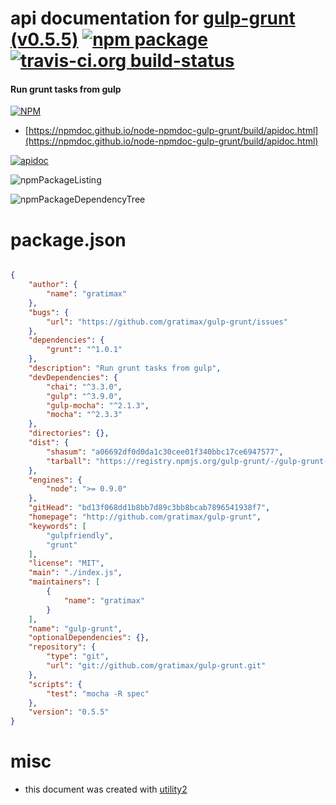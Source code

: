 # api documentation for  [gulp-grunt (v0.5.5)](http://github.com/gratimax/gulp-grunt)  [![npm package](https://img.shields.io/npm/v/npmdoc-gulp-grunt.svg?style=flat-square)](https://www.npmjs.org/package/npmdoc-gulp-grunt) [![travis-ci.org build-status](https://api.travis-ci.org/npmdoc/node-npmdoc-gulp-grunt.svg)](https://travis-ci.org/npmdoc/node-npmdoc-gulp-grunt)
#### Run grunt tasks from gulp

[![NPM](https://nodei.co/npm/gulp-grunt.png?downloads=true&downloadRank=true&stars=true)](https://www.npmjs.com/package/gulp-grunt)

- [https://npmdoc.github.io/node-npmdoc-gulp-grunt/build/apidoc.html](https://npmdoc.github.io/node-npmdoc-gulp-grunt/build/apidoc.html)

[![apidoc](https://npmdoc.github.io/node-npmdoc-gulp-grunt/build/screenCapture.buildCi.browser.%252Ftmp%252Fbuild%252Fapidoc.html.png)](https://npmdoc.github.io/node-npmdoc-gulp-grunt/build/apidoc.html)

![npmPackageListing](https://npmdoc.github.io/node-npmdoc-gulp-grunt/build/screenCapture.npmPackageListing.svg)

![npmPackageDependencyTree](https://npmdoc.github.io/node-npmdoc-gulp-grunt/build/screenCapture.npmPackageDependencyTree.svg)



# package.json

```json

{
    "author": {
        "name": "gratimax"
    },
    "bugs": {
        "url": "https://github.com/gratimax/gulp-grunt/issues"
    },
    "dependencies": {
        "grunt": "^1.0.1"
    },
    "description": "Run grunt tasks from gulp",
    "devDependencies": {
        "chai": "^3.3.0",
        "gulp": "^3.9.0",
        "gulp-mocha": "^2.1.3",
        "mocha": "^2.3.3"
    },
    "directories": {},
    "dist": {
        "shasum": "a06692df0d0da1c30cee01f340bbc17ce6947577",
        "tarball": "https://registry.npmjs.org/gulp-grunt/-/gulp-grunt-0.5.5.tgz"
    },
    "engines": {
        "node": ">= 0.9.0"
    },
    "gitHead": "bd13f068dd1b8bb7d89c3bb8bcab7896541938f7",
    "homepage": "http://github.com/gratimax/gulp-grunt",
    "keywords": [
        "gulpfriendly",
        "grunt"
    ],
    "license": "MIT",
    "main": "./index.js",
    "maintainers": [
        {
            "name": "gratimax"
        }
    ],
    "name": "gulp-grunt",
    "optionalDependencies": {},
    "repository": {
        "type": "git",
        "url": "git://github.com/gratimax/gulp-grunt.git"
    },
    "scripts": {
        "test": "mocha -R spec"
    },
    "version": "0.5.5"
}
```



# misc
- this document was created with [utility2](https://github.com/kaizhu256/node-utility2)
